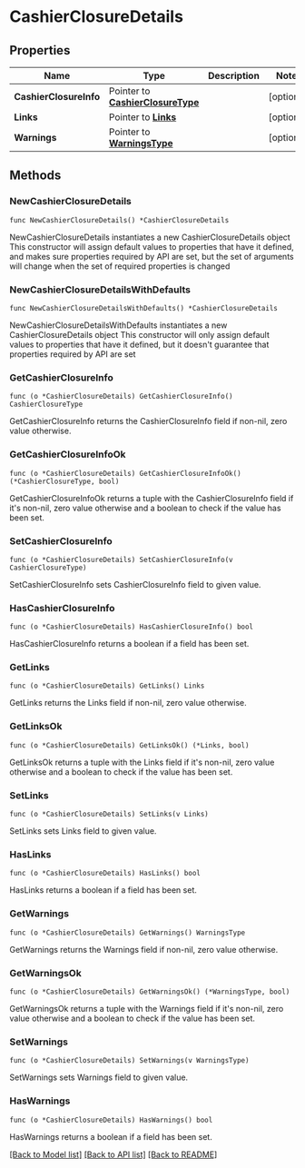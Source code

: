 # CashierClosureDetails

## Properties

Name | Type | Description | Notes
------------ | ------------- | ------------- | -------------
**CashierClosureInfo** | Pointer to [**CashierClosureType**](CashierClosureType.md) |  | [optional] 
**Links** | Pointer to [**Links**](Links.md) |  | [optional] 
**Warnings** | Pointer to [**WarningsType**](WarningsType.md) |  | [optional] 

## Methods

### NewCashierClosureDetails

`func NewCashierClosureDetails() *CashierClosureDetails`

NewCashierClosureDetails instantiates a new CashierClosureDetails object
This constructor will assign default values to properties that have it defined,
and makes sure properties required by API are set, but the set of arguments
will change when the set of required properties is changed

### NewCashierClosureDetailsWithDefaults

`func NewCashierClosureDetailsWithDefaults() *CashierClosureDetails`

NewCashierClosureDetailsWithDefaults instantiates a new CashierClosureDetails object
This constructor will only assign default values to properties that have it defined,
but it doesn't guarantee that properties required by API are set

### GetCashierClosureInfo

`func (o *CashierClosureDetails) GetCashierClosureInfo() CashierClosureType`

GetCashierClosureInfo returns the CashierClosureInfo field if non-nil, zero value otherwise.

### GetCashierClosureInfoOk

`func (o *CashierClosureDetails) GetCashierClosureInfoOk() (*CashierClosureType, bool)`

GetCashierClosureInfoOk returns a tuple with the CashierClosureInfo field if it's non-nil, zero value otherwise
and a boolean to check if the value has been set.

### SetCashierClosureInfo

`func (o *CashierClosureDetails) SetCashierClosureInfo(v CashierClosureType)`

SetCashierClosureInfo sets CashierClosureInfo field to given value.

### HasCashierClosureInfo

`func (o *CashierClosureDetails) HasCashierClosureInfo() bool`

HasCashierClosureInfo returns a boolean if a field has been set.

### GetLinks

`func (o *CashierClosureDetails) GetLinks() Links`

GetLinks returns the Links field if non-nil, zero value otherwise.

### GetLinksOk

`func (o *CashierClosureDetails) GetLinksOk() (*Links, bool)`

GetLinksOk returns a tuple with the Links field if it's non-nil, zero value otherwise
and a boolean to check if the value has been set.

### SetLinks

`func (o *CashierClosureDetails) SetLinks(v Links)`

SetLinks sets Links field to given value.

### HasLinks

`func (o *CashierClosureDetails) HasLinks() bool`

HasLinks returns a boolean if a field has been set.

### GetWarnings

`func (o *CashierClosureDetails) GetWarnings() WarningsType`

GetWarnings returns the Warnings field if non-nil, zero value otherwise.

### GetWarningsOk

`func (o *CashierClosureDetails) GetWarningsOk() (*WarningsType, bool)`

GetWarningsOk returns a tuple with the Warnings field if it's non-nil, zero value otherwise
and a boolean to check if the value has been set.

### SetWarnings

`func (o *CashierClosureDetails) SetWarnings(v WarningsType)`

SetWarnings sets Warnings field to given value.

### HasWarnings

`func (o *CashierClosureDetails) HasWarnings() bool`

HasWarnings returns a boolean if a field has been set.


[[Back to Model list]](../README.md#documentation-for-models) [[Back to API list]](../README.md#documentation-for-api-endpoints) [[Back to README]](../README.md)



